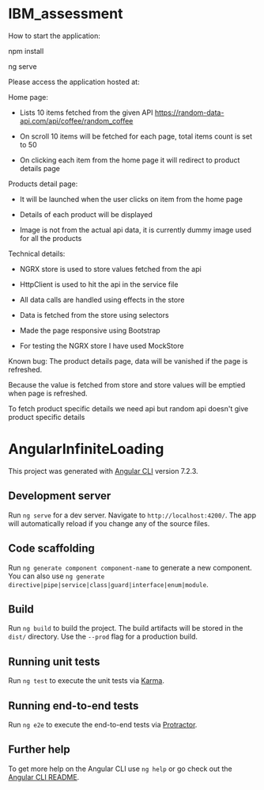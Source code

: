 # IBM_assessment

How to start the application:

npm install

ng serve


Please access the application hosted at: 



Home page:

- Lists 10 items fetched from the given API https://random-data-api.com/api/coffee/random_coffee

- On scroll 10 items will be fetched for each page, total items count is set to 50

- On clicking each item from the home page it will redirect to product details page


Products detail page:

- It will be launched when the user clicks on item from the home page 

- Details of each product will be displayed

- Image is not from the actual api data, it is currently dummy image used for all the products


Technical details:

- NGRX store is used to store values fetched from the api

- HttpClient is used to hit the api in the service file

- All data calls are handled using effects in the store

- Data is fetched from the store using selectors

- Made the page responsive using Bootstrap

- For testing the NGRX store I have used MockStore 



Known bug: The product details page, data will be vanished if the page is refreshed.
 
Because the value is fetched from store and store values will be emptied when page is refreshed.

To fetch product specific details we need api but random api doesn't give product specific details



# AngularInfiniteLoading

This project was generated with [Angular CLI](https://github.com/angular/angular-cli) version 7.2.3.

## Development server

Run `ng serve` for a dev server. Navigate to `http://localhost:4200/`. The app will automatically reload if you change any of the source files.

## Code scaffolding

Run `ng generate component component-name` to generate a new component. You can also use `ng generate directive|pipe|service|class|guard|interface|enum|module`.

## Build

Run `ng build` to build the project. The build artifacts will be stored in the `dist/` directory. Use the `--prod` flag for a production build.

## Running unit tests

Run `ng test` to execute the unit tests via [Karma](https://karma-runner.github.io).

## Running end-to-end tests

Run `ng e2e` to execute the end-to-end tests via [Protractor](http://www.protractortest.org/).

## Further help

To get more help on the Angular CLI use `ng help` or go check out the [Angular CLI README](https://github.com/angular/angular-cli/blob/master/README.md).
